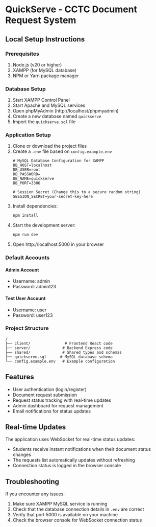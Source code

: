 # QuickServe - CCTC Document Request System

## Local Setup Instructions

### Prerequisites
1. Node.js (v20 or higher)
2. XAMPP (for MySQL database)
3. NPM or Yarn package manager

### Database Setup
1. Start XAMPP Control Panel
2. Start Apache and MySQL services
3. Open phpMyAdmin (http://localhost/phpmyadmin)
4. Create a new database named `quickserve`
5. Import the `quickserve.sql` file

### Application Setup
1. Clone or download the project files
2. Create a `.env` file based on `config.example.env`
   ```env
   # MySQL Database Configuration for XAMPP
   DB_HOST=localhost
   DB_USER=root
   DB_PASSWORD=
   DB_NAME=quickserve
   DB_PORT=3306

   # Session Secret (Change this to a secure random string)
   SESSION_SECRET=your-secret-key-here
   ```
3. Install dependencies:
   ```bash
   npm install
   ```
4. Start the development server:
   ```bash
   npm run dev
   ```
5. Open http://localhost:5000 in your browser

### Default Accounts

#### Admin Account
- Username: admin
- Password: admin123

#### Test User Account
- Username: user
- Password: user123

### Project Structure
```
/
├── client/               # Frontend React code
├── server/              # Backend Express code
├── shared/              # Shared types and schemas
├── quickserve.sql      # MySQL database schema
└── config.example.env   # Example configuration
```

## Features
- User authentication (login/register)
- Document request submission
- Request status tracking with real-time updates
- Admin dashboard for request management
- Email notifications for status updates

## Real-time Updates
The application uses WebSocket for real-time status updates:
- Students receive instant notifications when their document status changes
- The requests list automatically updates without refreshing
- Connection status is logged in the browser console

## Troubleshooting
If you encounter any issues:
1. Make sure XAMPP MySQL service is running
2. Check that the database connection details in `.env` are correct
3. Verify that port 5000 is available on your machine
4. Check the browser console for WebSocket connection status